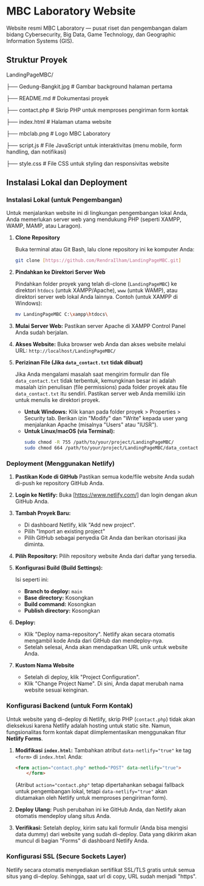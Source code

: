 # MBC Laboratory Website
Website resmi MBC Laboratory — pusat riset dan pengembangan dalam bidang Cybersecurity, Big Data, Game Technology, dan Geographic Information Systems (GIS).

## Struktur Proyek
LandingPageMBC/

├── Gedung-Bangkit.jpg # Gambar background halaman pertama

├── README.md         # Dokumentasi proyek

├── contact.php       # Skrip PHP untuk memproses pengiriman form kontak

├── index.html        # Halaman utama website

├── mbclab.png        # Logo MBC Laboratory

├── script.js         # File JavaScript untuk interaktivitas (menu mobile, form handling, dan notifikasi)

├── style.css         # File CSS untuk styling dan responsivitas website

## Instalasi Lokal dan Deployment
### Instalasi Lokal (untuk Pengembangan)

Untuk menjalankan website ini di lingkungan pengembangan lokal Anda, Anda memerlukan server web yang mendukung PHP (seperti XAMPP, WAMP, MAMP, atau Laragon).

1.  **Clone Repository**

    Buka terminal atau Git Bash, lalu clone repository ini ke komputer Anda:

    ```bash
    git clone [https://github.com/RendraIlham/LandingPageMBC.git]
    ```
3.  **Pindahkan ke Direktori Server Web**

    Pindahkan folder proyek yang telah di-clone (`LandingPageMBC`) ke direktori `htdocs` (untuk XAMPP/Apache), `www` (untuk WAMP), atau direktori server web lokal Anda lainnya.
    Contoh (untuk XAMPP di Windows):

    ```bash
    mv LandingPageMBC C:\xampp\htdocs\
    ```
5.  **Mulai Server Web:**
    Pastikan server Apache di XAMPP Control Panel Anda sudah berjalan.
6.  **Akses Website:**
    Buka browser web Anda dan akses website melalui URL:
    `http://localhost/LandingPageMBC/`
7.  **Perizinan File (Jika `data_contact.txt` tidak dibuat)**

    Jika Anda mengalami masalah saat mengirim formulir dan file `data_contact.txt` tidak terbentuk, kemungkinan besar ini adalah masalah izin penulisan (file permissions) pada folder proyek atau file `data_contact.txt` itu sendiri. Pastikan server web Anda memiliki izin untuk menulis ke direktori proyek.
    * **Untuk Windows:** Klik kanan pada folder proyek > Properties > Security tab. Berikan izin "Modify" dan "Write" kepada user yang menjalankan Apache (misalnya "Users" atau "IUSR").
    * **Untuk Linux/macOS (via Terminal):**
        ```bash
        sudo chmod -R 755 /path/to/your/project/LandingPageMBC/
        sudo chmod 664 /path/to/your/project/LandingPageMBC/data_contact.txt # Jika sudah ada
        ```

### Deployment (Menggunakan Netlify)
1.  **Pastikan Kode di GitHub**
    Pastikan semua kode/file website Anda sudah di-push ke repository GitHub Anda.
    
2.  **Login ke Netlify:**
    Buka [https://www.netlify.com/] dan login dengan akun GitHub Anda.
    
3.  **Tambah Proyek Baru:**
    * Di dashboard Netlify, klik "Add new project".
    * Pilih "Import an existing project"
    * Pilih GitHub sebagai penyedia Git Anda dan berikan otorisasi jika diminta.

4.  **Pilih Repository:**
    Pilih repository website Anda dari daftar yang tersedia.

5.  **Konfigurasi Build (Build Settings):**

    Isi seperti ini:
      * **Branch to deploy:** `main`
      * **Base directory:** Kosongkan 
      * **Build command:** Kosongkan 
      * **Publish directory:** Kosongkan

7.  **Deploy:**
      * Klik "Deploy nama-repository". Netlify akan secara otomatis mengambil kode Anda dari GitHub dan mendeploy-nya.
      * Setelah selesai, Anda akan mendapatkan URL unik untuk website Anda.

8.  **Kustom Nama Website**
     * Setelah di deploy, klik "Project Configuration".
     * Klik "Change Project Name". Di sini, Anda dapat merubah nama website sesuai keinginan.

### Konfigurasi Backend (untuk Form Kontak)

Untuk website yang di-deploy di Netlify, skrip PHP (`contact.php`) tidak akan dieksekusi karena Netlify adalah hosting untuk static site. Namun, fungsionalitas form kontak dapat diimplementasikan menggunakan fitur **Netlify Forms**.

1.  **Modifikasi `index.html`:**
    Tambahkan atribut `data-netlify="true"` ke tag `<form>` di `index.html` Anda:
    ```html
    <form action="contact.php" method="POST" data-netlify="true">
        </form>
    ```
    (Atribut `action="contact.php"` tetap dipertahankan sebagai fallback untuk pengembangan lokal, tetapi `data-netlify="true"` akan diutamakan oleh Netlify untuk memproses pengiriman form).

2.  **Deploy Ulang:**
    Push perubahan ini ke GitHub Anda, dan Netlify akan otomatis mendeploy ulang situs Anda.

3.  **Verifikasi:**
    Setelah deploy, kirim satu kali formulir (Anda bisa mengisi data dummy) dari website yang sudah di-deploy. Data yang dikirim akan muncul di bagian "Forms" di dashboard Netlify Anda.

### Konfigurasi SSL (Secure Sockets Layer)
Netlify secara otomatis menyediakan sertifikat SSL/TLS gratis untuk semua situs yang di-deploy. Sehingga, saat url di copy, URL sudah menjadi "https".
